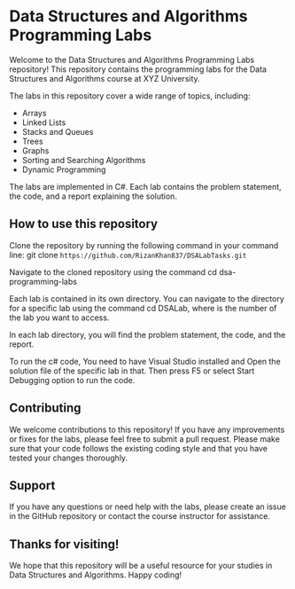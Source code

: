 # **Data Structures and Algorithms Programming Labs**
Welcome to the Data Structures and Algorithms Programming Labs repository! This repository contains the programming labs for the Data Structures and Algorithms course at XYZ University.

The labs in this repository cover a wide range of topics, including:

* Arrays
* Linked Lists
* Stacks and Queues
* Trees
* Graphs
* Sorting and Searching Algorithms
* Dynamic Programming

The labs are implemented in C#. Each lab contains the problem statement, the code, and a report explaining the solution.

## How to use this repository
Clone the repository by running the following command in your command line: git clone `https://github.com/RizanKhan837/DSALabTasks.git`

Navigate to the cloned repository using the command cd dsa-programming-labs

Each lab is contained in its own directory. You can navigate to the directory for a specific lab using the command cd DSALab<number>, where <number> is the number of the lab you want to access.

In each lab directory, you will find the problem statement, the code, and the report.

To run the c# code, You need to have Visual Studio installed and Open the solution file of the specific lab in that. Then press F5 or select Start Debugging option to run the code.

## Contributing
We welcome contributions to this repository! If you have any improvements or fixes for the labs, please feel free to submit a pull request. Please make sure that your code follows the existing coding style and that you have tested your changes thoroughly.

## Support
If you have any questions or need help with the labs, please create an issue in the GitHub repository or contact the course instructor for assistance.

## Thanks for visiting!
We hope that this repository will be a useful resource for your studies in Data Structures and Algorithms. Happy coding!